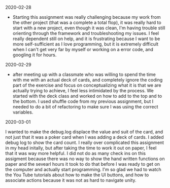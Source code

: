 2020-02-28

*  Starting this assignment was really challenging because my work from the other project (that was a complete a total flop), it was really hard
to start with a new project, even though it was clean, I'm having trouble still orienting through the framework and troubleshooting my issues. I feel 
really dependent still on help, and it is frustrating because I want to be more self-sufficient as I love programming, but it is extremely difficult
when I can't get very far by myself or working on a error code, and googling it for hours. 


2020-02-29

* after meeting up with a classmate who was willing to spend the time with me with an actual deck of cards, and completely ignore the coding part 
of the exercise and focus on conceptualizing what it is that we are actually trying to achieve, I feel less intimidated by the process. We started
with the deck class and worked on how to add to the top and to the bottom. I used shuffle code from my previous assignment, but I needed to do a 
bit of refactoring to make sure I was using the correct variables. 

2020-03-01

I wanted to make the debug.log displace the value and suit of the card, and not just that it was a poker card when I was adding a deck of cards. 
I added debug log to show the card count. I really over complicated this assignment in my head initally, but after taking the time to work it out
on paper, I feel that it was way more helpful. I did not do as many check ins on this assigment because there was no way to show the hand written
functions on paper and the sevearl hours it took to do that before I was ready to get on the computer and actually start programming. I'm so
glad we had to watch the You Tube tutorials about how to make the UI buttons, and how to associate actions because it was not as hard to navigate 
unity. 